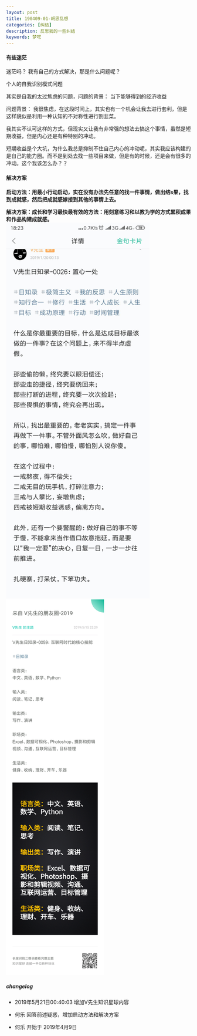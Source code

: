 ```yaml
---
layout: post
title: 190409-01-胡思乱想
categories: [纠结]
description: 反思我的一些纠结
keywords: 梦呓
---
```

#### 有些迷茫

迷茫吗？
我有自己的方式解决，那是什么问题呢？

个人的自我识别模式问题


其实是自我的太过焦虑的问题，问题的背景：
当下能够得到的经济收益

问题背景：
我很焦虑，在这段时间上，其实也有一个机会让我去进行套利，但是这样貌似是利用一种认知的不对称性进行割韭菜。

我其实不认可这样的方式，但现实又让我有非常强的想法去搞这个事情，虽然是短期收益，但是内心还是有种特别的冲动。

短期收益是个大坑，为什么我总是抑制不住自己内心的冲动呢，其实我应该构建的是自己的能力圈。而不是到处去找一些项目来做，但是有的时候，还是会有很多的冲动。这个我该怎么办？？

#### 解决方案

**启动方法：用最小行动启动，实在没有办法先任意的找一件事情，做出结s果，找到成就感，然后把成就感嫁接到其他的事情上去。**

**解决方案：成长和学习最快最有效的方法：用刻意练习和以教为学的方式累积成果和作品构建成就感。**
![](/images/about-me/gold-words.jpg)
![](/images/about-me/skills-live.png)


##### changelog
- 2019年5月21日00:40:03 增加V先生知识星球内容

- 何乐 回答前述疑惑，增加启动方法和解决方案

- 何乐 开始于 2019年4月9日
